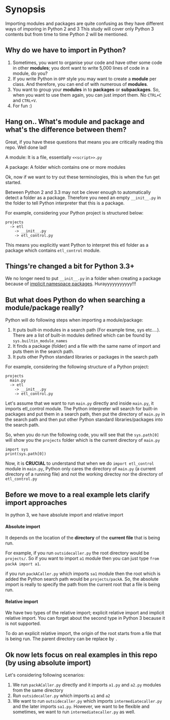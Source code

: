 # Synopsis

Importing modules and packages are quite confusing as they have 
different ways of imporing in Python 2 and 3
This study will cover only Python 3 contents but from time to time 
Python 2 will be mentioned.

## Why do we have to import in Python?
1. Sometimes, you want to organise your code and have other some code in 
other **modules**; you dont want to write 5,000 lines of code in a 
module, do you?
2. If you write Python in `OPP` style you may want to create a **module** 
per class. And therefore, you can end of with numerous of **modules**.
3. You want to group your **modules** in to **packages** or 
**subpackages**. So, when you want to use them again, you can just import them. No `CTRL+C` and 
`CTRL+V`.
4. For fun :)

## Hang on.. What's module and package and what's the difference between them?

Great, if you have these questions that means you are critically reading 
this repo. Well done lad! 

A module: It is a file, essentially `<<script>>.py`

A package: A folder which contains one or more modules

Ok, now if we want to try out these terminologies, this is when the fun get 
started.

Between Python 2 and 3.3 may not be clever enough to automatically detect a 
folder as a package. Therefore you need an empty `__init__.py` in the 
folder to tell Python interpreter that this is a package.

For example, considering your Python project is structured below:

```
projects
  -> etl
    -> __init__.py
    -> etl_control.py
```

This means you explicitly want Python to interpret this etl folder as a package which contains `etl_control` module.

## Things're changed a bit for Python 3.3+
We no longer need to put `__init__.py` in a folder when creating a package because of [implicit namespace packages](https://www.python.org/dev/peps/pep-0420/). Hurayyyyyyyyyyy!!!

## But what does Python do when searching a module/package really?
Python will do following steps when importing a module/package:
1. It puts built-in modules in a search path (For example time, sys etc....). There are a list of built-in modules defined which can be found by `sys.builtin_module_names`
2. It finds a package (folder) and a file with the same name of import and puts them in the search path.
3. It puts other Python standard libraries or packages in the search path

For example, considering the following structure of a Python project:

```
projects
  main.py
  -> etl
    -> __init__.py
    -> etl_control.py
```

Let's assume that we want to run `main.py` directly and inside `main.py`, it imports etl_control module. 
The Python interpreter will search for built-in packages and put them in a search path, then put the directory of `main.py` in the search path and then put other Python standard libraries/packages into the search path.

So, when you do run the following code, you will see that the `sys.path[0]` will show you the `projects` folder which is the current directory of `main.py`

```
import sys
print(sys.path[0])
```

Now, it is **CRUCIAL** to understand that when we do `import etl_control` module in `main.py`, Python only cares the directory of `main.py` (a current directory of a running file) and not the working directoy nor the directory of `etl_control.py`

## Before we move to a real example lets clarify import approaches
In python 3, we have absolute import and relative import 

#### Absolute import
It depends on the location of the **directory** of the **current file** that is being run. 

For example, if you run `outsidecaller.py` the root directory would be `projects/`. So if you want to import `a1` module then you can just type `from packA import a1`.

if you run `packACaller.py` which imports `sa1` module then the root which is added the Python search path would be `projects/packA`.
So, the absolute import is really to specify the path from the current root that a file is being run.

#### Relative import
We have two types of the relative import; explicit relative import and implicit relative import. You can forget about the second type in Python 3 because it is not supported.

To do an explicit relative import, the origin of the root starts from a file that is being run. The parent directory can be replace by `.`



## Ok now lets focus on real examples in this repo (by using absolute import)
Let's considering following scenarios:
1. We run `packACaller.py` directly and it imports `a1.py` and `a2.py` modules from the same directory
2. Run `outsidecaller.py` which imports `a1` and `a2` 
3. We want to run `outsidecaller.py` which imports `intermediatecaller.py` and the later imports `sa1.py`. However, we want to be flexible and sometimes, we want to run `intermediatecaller.py` as well.

